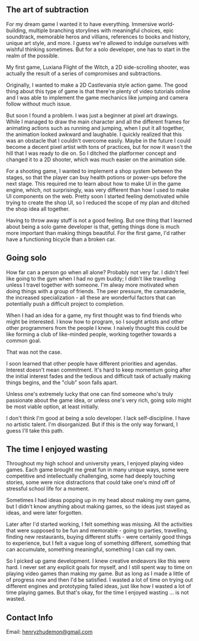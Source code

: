 ## The art of subtraction

For my dream game I wanted it to have everything. Immersive world-building, multiple branching storylines with meaningful choices, epic soundtrack, memorable heros and villians, references to books and history, unique art style, and more. I guess we're allowed to indulge ourselves with wishful thinking sometimes. But for a solo developer, one has to start in the realm of the possible.

My first game, Luxiana Flight of the Witch, a 2D side-scrolling shooter, was actually the result of a series of compromises and subtractions.

Originally, I wanted to make a 2D Castlevania style action game. The good thing about this type of game is that there're plenty of video tutorials online and I was able to implement the game mechanics like jumping and camera follow without much issue.

But soon I found a problem. I was just a beginner at pixel art drawings. While I managed to draw the main character and all the different frames for animating actions such as running and jumping, when I put it all together, the animation looked awkward and laughable. I quickly realized that this was an obstacle that I couldn't overcome easily. Maybe in the future I could become a decent pixel artist with tons of practices, but for now it wasn't the hill that I was ready to die on. So I ditched the platformer concept and changed it to a 2D shooter, which was much easier on the animation side.

For a shooting game, I wanted to implement a shop system between the stages, so that the player can buy health potions or power-ups before the next stage. This required me to learn about how to make UI in the game engine, which, not surprisingly, was very different than how I used to make UI components on the web. Pretty soon I started feeling demotivated while trying to create the shop UI, so I reduced the scope of my plan and ditched the shop idea all together.

Having to throw away stuff is not a good feeling. But one thing that I learned about being a solo game developer is that, getting things done is much more important than making things beautiful. For the first game, I'd rather have a functioning bicycle than a broken car.

## Going solo

How far can a person go when all alone? Probably not very far. I didn't feel like going to the gym when I had no gym buddy; I didn't like travelling unless I travel together with someone. I'm alway more motivated when doing things with a group of friends. The peer pressure, the camaraderie, the increased specialization - all these are wonderful factors that can potentially push a difficult project to completion.

When I had an idea for a game, my first thought was to find friends who might be interested. I know how to program, so I sought artists and other other programmers from the people I knew. I naively thought this could be like forming a club of like-minded people, working together towards a common goal.

That was not the case.

I soon learned that other people have different priorities and agendas. Interest doesn't mean commitment. It's hard to keep momentum going after the initial interest fades and the tedious and difficult task of actually making things begins, and the "club" soon falls apart.

Unless one's extremely lucky that one can find someone who's truly passionate about the game idea, or unless one's very rich, going solo might be most viable option, at least initially.

I don't think I'm good at being a solo developer. I lack self-discipline. I have no artistic talent. I'm disorganized. But if this is the only way forward, I guess I'll take this path.

## The time I enjoyed wasting

Throughout my high school and university years, I enjoyed playing video games. Each game brought me great fun in many unique ways, some were competitive and intellectually challenging, some had deeply touching stories, some were nice distractions that could take one's mind off of stressful school life for a moment.

Sometimes I had ideas popping up in my head about making my own game, but I didn't know anything about making games, so the ideas just stayed as ideas, and were later forgotten.

Later after I'd started working, I felt something was missing. All the activities that were supposed to be fun and memorable -  going to parties, travelling, finding new restaurants, buying different stuffs - were certainly good things to experience, but I felt a vague long of something different, something that can accumulate, something meaningful, something I can call my own.

So I picked up game development. I knew creative endeavors like this were hard. I never set any explicit goals for myself, and I still spent way to time on playing video games than making my game. But as long as I made a little of of progress now and then I'd be satisfied. I wasted a lot of time on trying out different engines and prototyping failed ideas, just like how I wasted a lot of time playing games. But that's okay, for the time I enjoyed wasting ... is not wasted.

## Contact Info
Email: henryzhudemon@gmail.com
